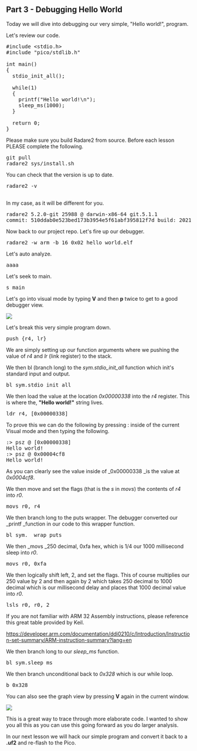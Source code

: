 ## Part 3 - Debugging Hello World

Today we will dive into debugging our very simple, "Hello world!", program.

Let's review our code.

<pre spellcheck="false">#include &lt;stdio.h&gt;
#include "pico/stdlib.h"

int main()&nbsp;
{	
&nbsp; stdio_init_all();

&nbsp; while(1)&nbsp;
&nbsp; {
&nbsp;   printf("Hello world!\n");
&nbsp; &nbsp; sleep_ms(1000);
&nbsp; }
    
  return 0;
}
</pre>

Please make sure you build Radare2 from source. Before each lesson PLEASE complete the following.

<pre spellcheck="false">git pull
radare2 sys/install.sh
</pre>

You can check that the version is up to date.

<pre spellcheck="false">radare2 -v

</pre>

In my case, as it will be different for you.

<pre spellcheck="false">radare2 5.2.0-git 25988 @ darwin-x86-64 git.5.1.1
commit: 510ddab0e523bed173b3954e5f61abf395812f7d build: 2021-03-21__05:40:51
</pre>

Now back to our project repo. Let's fire up our debugger.

<pre spellcheck="false">radare2 -w arm -b 16 0x02_hello_world.elf
</pre>

Let's auto analyze.

<pre spellcheck="false">aaaa
</pre>

Let's seek to main.

<pre spellcheck="false">s main
</pre>

Let's go into visual mode by typing __V__ and then __p__ twice to get to a good debugger view.

<div class="slate-resizable-image-embed slate-image-embed__resize-full-width"><img src="/imgs/1616343654275.jpg"/></div>

Let's break this very simple program down.

<pre spellcheck="false">push {r4, lr}
</pre>

We are simply setting up our function arguments where we pushing the value of _r4_ and _lr_ (link register) to the stack.

We then bl (branch long) to the _sym.stdio\_init\_all_ function which init's standard input and output.

<pre spellcheck="false">bl sym.stdio_init_all
</pre>

We then load the value at the location _0x00000338_ into the _r4_ register. This is where the, __"Hello world!"__ string lives.

<pre spellcheck="false">ldr r4, [0x00000338]
</pre>

To prove this we can do the following by pressing : inside of the current Visual mode and then typing the following.

<pre spellcheck="false">:&gt; psz @ [0x00000338]
Hello world!
:&gt; psz @ 0x00004cf8
Hello world!
</pre>

As you can clearly see the value inside of _0x00000338 _is the value at _0x0004cf8_.

We then move and set the flags (that is the _s_ in _movs_) the contents of _r4_ into _r0_.

<pre spellcheck="false">movs r0, r4
</pre>

We then branch long to the puts wrapper. The debugger converted our _printf _function in our code to this wrapper function.

<pre spellcheck="false">bl sym.__wrap_puts
</pre>

We then _movs _250 decimal, 0xfa hex, which is 1/4 our 1000 millisecond sleep into _r0_.

<pre spellcheck="false">movs r0, 0xfa
</pre>

We then logically shift left, 2, and set the flags. This of course multiplies our 250 value by 2 and then again by 2 which takes 250 decimal to 1000 decimal which is our millisecond delay and places that 1000 decimal value into _r0_.

<pre spellcheck="false">lsls r0, r0, 2
</pre>

If you are not familiar with ARM 32 Assembly instructions, please reference this great table provided by Keil.

https://developer.arm.com/documentation/ddi0210/c/Introduction/Instruction-set-summary/ARM-instruction-summary?lang=en 

We then branch long to our _sleep\_ms_ function.

<pre spellcheck="false">bl sym.sleep_ms
</pre>

We then branch unconditional back to _0x328_ which is our while loop.

<pre spellcheck="false">b 0x328
</pre>

You can also see the graph view by pressing __V__ again in the current window.

<div class="slate-resizable-image-embed slate-image-embed__resize-middle"><img src="/imgs/1616345144033.jpg"/></div>

This is a great way to trace through more elaborate code. I wanted to show you all this as you can use this going forward as you do larger analysis.

In our next lesson we will hack our simple program and convert it back to a __.uf2__ and re-flash to the Pico.